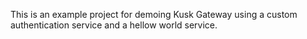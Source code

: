 This is an example project for demoing Kusk Gateway using a custom authentication service and a hellow world service.
